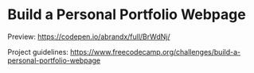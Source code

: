 # Build a Personal Portfolio Webpage

Preview: https://codepen.io/abrandx/full/BrWdNj/

Project guidelines: https://www.freecodecamp.org/challenges/build-a-personal-portfolio-webpage
